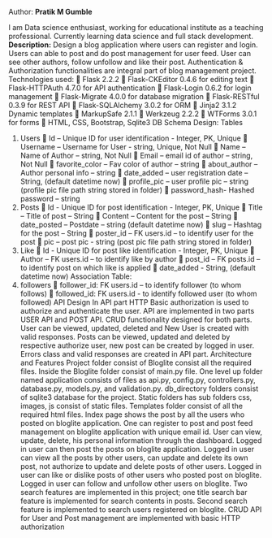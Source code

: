 Author:
**Pratik M Gumble**

I am Data science enthusiast, working for educational institute as a teaching professional. Currently 
learning data science and full stack development. 
**Description:**
Design a blog application where users can register and login. Users can able to post and do post 
management for user feed. User can see other authors, follow unfollow and like their post. 
Authentication & Authorization functionalities are integral part of blog management project.
Technologies used:
 Flask 2.2.2
 Flask-CKEditor 0.4.6 for editing text
 Flask-HTTPAuth 4.7.0 for API authentication
 Flask-Login 0.6.2 for login management
 Flask-Migrate 4.0.0 for database migration
 Flask-RESTful 0.3.9 for REST API
 Flask-SQLAlchemy 3.0.2 for ORM
 Jinja2 3.1.2 Dynamic templates
 MarkupSafe 2.1.1
 Werkzeug 2.2.2
 WTForms 3.0.1 for forms
 HTML, CSS, Bootstrap, Sqlite3
DB Schema Design:
Tables 
1. Users
 Id – Unique ID for user identification - Integer, PK, Unique
 Username – Username for User - string, Unique, Not Null
 Name – Name of Author – string, Not Null
 Email – email id of author – string, Not Null
 favorite_color – Fav color of author – string
 about_author – Author personal info – string
 date_added – user registration date – String, (default datetime now)
 profile_pic – user profile pic – string (profile pic file path string stored in folder)
 password_hash- Hashed password – string 
2. Posts
 Id - Unique ID for post identification - Integer, PK, Unique
 Title – Title of post – String
 Content – Content for the post – String 
 date_posted – Postdate – string (default datetime now)
 slug – Hashtag for the post – String
 poster_id – FK users.id – to identify user for the post 
 pic – post pic - string (post pic file path string stored in folder)
3. Like
 Id - Unique ID for post like identification - Integer, PK, Unique
 Author – FK users.id – to identify like by author
 post_id – FK posts.id – to identify post on which like is applied
 date_added - String, (default datetime now)
Association Table:
4. followers
 follower_id: FK users.id – to identify follower (to whom follows)
 followed_id: FK users.id - to identify followed user (to whom followed)
API Design
In API part HTTP Basic authorization is used to authorize and authenticate the user. API are 
implemented in two parts USER API and POST API. CRUD functionality designed for both parts.
User can be viewed, updated, deleted and New User is created with valid responses. Posts can be 
viewed, updated and deleted by respective authorize user, new post can be created by logged in 
user. Errors class and valid responses are created in API part.
Architecture and Features
Project folder consist of Bloglite consist all the required files. Inside the Bloglite folder 
consist of main.py file. One level up folder named application consists of files as api.py, config.py, 
controllers.py, database.py, models.py, and validation.py. db_directory folders consist of sqlite3
database for the project. Static folders has sub folders css, images, js consist of static files. Templates 
folder consist of all the required html files.
Index page shows the post by all the users who posted on bloglite application. One can 
register to post and post feed management on bloglite application with unique email id. User can 
view, update, delete, his personal information through the dashboard. Logged in user can then post 
the posts on bloglite application. Logged in user can view all the posts by other users, can update 
and delete its own post, not authorize to update and delete posts of other users. Logged in user can 
like or dislike posts of other users who posted post on bloglite. Logged in user can follow and 
unfollow other users on bloglite. 
Two search features are implemented in this project; one title search bar feature is 
implemented for search contents in posts. Second search feature is implemented to search users 
registered on bloglite.
CRUD API for User and Post management are implemented with basic HTTP authorization
